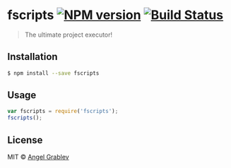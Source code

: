 # fscripts [![NPM version](https://badge.fury.io/js/fscripts.svg)](https://npmjs.org/package/fscripts) [![Build Status](https://travis-ci.org/agrublev/fscripts.svg?branch=master)](https://travis-ci.org/agrublev/fscripts)

> The ultimate project executor!

## Installation

```sh
$ npm install --save fscripts
```

## Usage

```js
var fscripts = require('fscripts');
fscripts();
```

## License

MIT © [Angel Grablev](ag.com)
